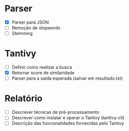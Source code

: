 # Parser
- [x] Parser para JSON
- [ ] Remoção de stopwords
- [ ] Stemming

# Tantivy
- [ ] Definir como realizar a busca
- [x] Retornar score de similaridade
- [ ] Parser para a saída esperada (salvar em resultado.txt)

# Relatório
- [ ] Descrever técnicas de pré-processamento
- [ ] Descrever como instalar e operar o Tantivy (tantivy-cli)
- [ ] Descrição das funcionalidades fornecidas pelo Tantivy